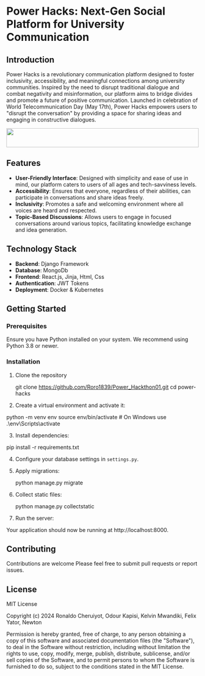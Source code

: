 # Power Hacks: Next-Gen Social Platform for University Communication

## Introduction

Power Hacks is a revolutionary communication platform designed to foster inclusivity, accessibility, and meaningful connections among university communities. Inspired by the need to disrupt traditional dialogue and combat negativity and misinformation, our platform aims to bridge divides and promote a future of positive communication. Launched in celebration of World Telecommunication Day (May 17th), Power Hacks empowers users to "disrupt the conversation" by providing a space for sharing ideas and engaging in constructive dialogues.
<div align=center>
   <a href="https://github.com/Roro1839/Power_Hackthon01/blob/main/howitlooks">
   <img height=50 width=100% src="https://github.com/Roro1839/Power_Hackthon01/blob/main/howitlooks/Screenshot%20from%202024-05-18%2014-21-28.png">
   </a>
</div>

## Features

- **User-Friendly Interface**: Designed with simplicity and ease of use in mind, our platform caters to users of all ages and tech-savviness levels.
- **Accessibility**: Ensures that everyone, regardless of their abilities, can participate in conversations and share ideas freely.
- **Inclusivity**: Promotes a safe and welcoming environment where all voices are heard and respected.
- **Topic-Based Discussions**: Allows users to engage in focused conversations around various topics, facilitating knowledge exchange and idea generation.

## Technology Stack

- **Backend**: Django Framework
- **Database**: MongoDb
- **Frontend**: React.js, Jinja, Html, Css
- **Authentication**: JWT Tokens
- **Deployment**: Docker & Kubernetes

## Getting Started

### Prerequisites

Ensure you have Python installed on your system. We recommend using Python 3.8 or newer.

### Installation

1. Clone the repository

    git clone https://github.com/Roro1839/Power_Hackthon01.git cd power-hacks

2. Create a virtual environment and activate it:

python -m venv env source env/bin/activate # On Windows use .\env\Scripts\activate


3. Install dependencies:

pip install -r requirements.txt

4. Configure your database settings in `settings.py`.

5. Apply migrations:

    python manage.py migrate

6. Collect static files:

    python manage.py collectstatic


7. Run the server:


Your application should now be running at http://localhost:8000.

## Contributing

Contributions are welcome Please feel free to submit pull requests or report issues.

## License

MIT License

Copyright (c) 2024 Ronaldo Cheruiyot, Odour Kapisi, Kelvin Mwandiki, Felix Yator, Newton 

Permission is hereby granted, free of charge, to any person obtaining a copy of this software and associated documentation files (the "Software"), to deal in the Software without restriction, including without limitation the rights to use, copy, modify, merge, publish, distribute, sublicense, and/or sell copies of the Software, and to permit persons to whom the Software is furnished to do so, subject to the conditions stated in the MIT License.
